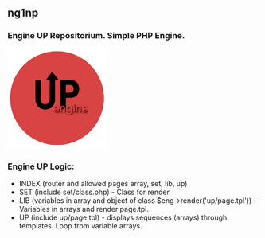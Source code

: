## ng1np
### Engine UP Repositorium. Simple PHP Engine.

<p>
<img src="https://github.com/antistereotip/ng1np/blob/main/ng1np.png" width="200" />  
</p>

### Engine UP Logic:

- INDEX (router and allowed pages array, set, lib, up)
- SET (include set/class.php) - Class for render.
- LIB (variables in array and object of class $eng->render('up/page.tpl')) - Variables in arrays and render page.tpl.
- UP (include up/page.tpl) - displays sequences (arrays) through templates. Loop from variable arrays.

